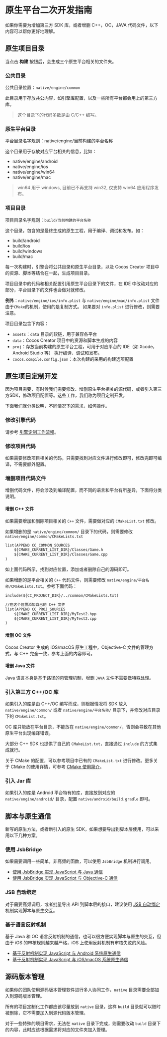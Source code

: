 # 原生平台二次开发指南

如果你需要为增加第三方 SDK 库，或者增删 C++，OC，JAVA 代码文件，以下内容可以帮你更好地理解。

## 原生项目目录

当点击 **构建** 按钮后，会生成三个原生平台相关的文件夹。

### 公共目录

公共目录位置：`native/engine/common`

此目录用于存放共公内容，如引擎库配置，以及一些所有平台都会用上的第三方库。

> 这个目录下的代码多数是由 C/C++ 编写。

### 原生平台目录

平台目录名字规则：native/engine/当前构建的平台名称

这个目录用于存放对应平台相关的信息，比如：

- native/engine/android
- native/engine/ios
- native/engine/win64
- native/engine/mac

> win64 用于 windows, 目前已不再支持 win32, 仅支持 win64 应用程序发布。

### 项目目录

项目目录名字规则：`build/当前构建的平台名称`

这个目录，包含的是最终生成的原生工程，用于编译、调试和发布。如：

- build/android
- build/ios
- build/windows
- build/mac

每一次构建时，引擎会将公共目录和原生平台目录，以及 Cocos Creator 项目中的资源、脚本等结合在一起，生成项目目录。

项目目录中的代码和相关配置引用原生平台目录下的文件，在 IDE 中改动对应的部分，平台目录下的文件也会做对就修改。

**例外**：`native/engine/ios/info.plist` 与 `native/engine/mac/info.plist` 文件由于`CMake`的机制，使用的是复制方式。 如果要对 `info.plist` 进行修改，则需要注意。

项目目录包含下内容：
- `assets`：`data` 目录的软链，用于兼容各平台
- `data`：Cocos Creator 项目中的资源和脚本生成的内容
- `proj`：存放当前构建的原生平台工程，可用于对应平台的 IDE（如 Xcode，Android Studio 等） 执行编译、调试和发布。
- `cocos.compile.config.json`：本次构建的采用的构建选项配置

## 原生项目定制开发

因为项目需要，有时候我们需要修改、增删原生平台相关的源代码，或者引入第三方SDK，修改项目配置等。这些工作，我们称为项目定制开发。

下面我们就分类说明，不同情况下的需求，如何操作。

### 修改引擎代码

请参考 [引擎定制工作流程](./engine-customization.md)。

### 修改项目代码

如果需要修改项目相关的代码，只需要找到对应文件进行修改即可，修改完即可编译，不需要额外配置。

### 增删项目代码文件

增删代码文件，将会涉及到编译配置，而不同的语言和平台有所差异，下面将分类说明。

#### 增删 C++ 文件

如果需要增加和删除项目相关的 `C++` 文件，需要做对应的 `CMakeList.txt` 修改。

如果增删的是 `native/engine/common/` 目录下的代码，则需要修改 `native/engine/common/CMakeLists.txt`

```bat
list(APPEND CC_COMMON_SOURCES
    ${CMAKE_CURRENT_LIST_DIR}/Classes/Game.h
    ${CMAKE_CURRENT_LIST_DIR}/Classes/Game.cpp
)
```

如上面代码所示，找到对应位置，添加或者删除自己的源码即可。

如果增删的是平台相关的 `C++` 代码文件，则需要修改 `native/engine/平台名称/CMakeLists.txt`。参考下面代码：

```bat
include(${CC_PROJECT_DIR}/../common/CMakeLists.txt)

//在这个位置添加自己的 C++ 文件
list(APPEND CC_PROJ_SOURCES
    ${CMAKE_CURRENT_LIST_DIR}/MyTest2.hpp
    ${CMAKE_CURRENT_LIST_DIR}/MyTest2.cpp
)
```

#### 增删 OC 文件

Cocos Creator 生成的 iOS/macOS 原生工程中，Objective-C 文件的管理方式，与 C++ 完全一致，参考上面的内容即可。

#### 增删 Java 文件

Java 语言本身是基于路径的包管理机制，增删 `JAVA` 文件不需要做特殊处理。

### 引入第三方 C++/OC 库

如果引入的库是由 C++/OC 编写而成，则根据情况将 SDK 放入 `native/engine/common/` 或者 `native/engine/平台名称/` 目录下，并修改对应目录下的 `CMakeList.txt`。

OC 库只能放在平台目录，不能放在 `native/engine/common/`，否则会导致在其他原生平台出现编译错误。

大部分 C++ SDK 也提供了自己的 `CMakeList.txt`，直接通过 `include` 的方式集成就行。

关于 CMake 的配置，可以参考项目中已有的 `CMakeList.txt` 进行修改。更多关于 CMake 的使用详情，可参考 [CMake 使用简介](../advanced-topics/cmake-learning.md)。

### 引入 Jar 库

如果引入的库是 Android 平台特有的库，直接放到对应的 `native/engine/android/` 目录，配置 `native/android/build.gradle` 即可。

## 脚本与原生通信

新写的原生方法，或者新引入的原生 SDK，如果想要导出到脚本层使用，可以采用以下几种方案。

### 使用 JsbBridge

如果需要调用一些简单，非高频的函数，可以使用 `JsbBridge` 机制进行调用。

- [使用 JsbBridge 实现 JavaScript 与 Java 通信](js-java-bridge.md)
- [使用 JsbBridge 实现 JavaScript 与 Objective-C 通信](js-oc-bridge.md)

### JSB 自动绑定

对于需要高频调用，或者批量导出 API 到脚本层的接口，建议使用 [JSB 自动绑定](jsb-auto-binding.md) 机制实现脚本与原生交互。

### 基于语言反射机制

基于 Java 和 OC 语言反射机制的通信，也可以很方便实现脚本与原生的交互，但由于 iOS 的审核规则越来越严格，iOS 上使用反射机制有审核失败的风险。

- [基于反射机制实现 JavaScript 与 Android 系统原生通信](java-reflection.md)
- [基于反射机制实现 JavaScript 与 iOS/macOS 系统原生通信](oc-reflection.md)

## 源码版本管理

如果你的团队使用源码版本管理软件进行多人协同工作，`native` 目录需要全部加入到源码版本管理。

所有的项目定制化工作都应该尽量放到 `native` 目录，这样 `build` 目录就可以随时被删除，它不需要加入到源代码版本管理。

对于一些特殊的项目需求，无法在 `native` 目录下完成，则需要改动 `build` 目录下的内容，此时应该根据需求将对应的文件夹加入管理。
